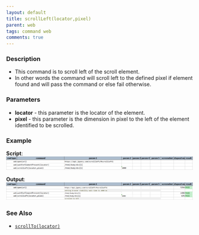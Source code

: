 ```yaml
---
layout: default
title: scrollLeft(locator,pixel)
parent: web
tags: command web
comments: true
---
```


### Description

- This command is to scroll left of the scroll element.
- In other words the command will scroll left to the defined pixel if element found and will pass the command or else fail otherwise.

### Parameters

- **locator** - this parameter is the locator of the element.
- **pixel** - this parameter is the dimension in pixel to the left of the element identified to be scrolled.

### Example

**Script**:<br/>
![](image/scrollLeft_01.png)

**Output**:<br/>
![](image/scrollLeft_02.png)

### See Also

- [`scrollTo(locator)`](scrollTo(locator))
